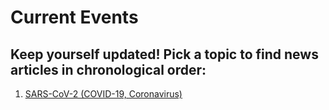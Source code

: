 # Current Events

## Keep yourself updated! Pick a topic to find news articles in chronological order:
1. [SARS-CoV-2 (COVID-19, Coronavirus)]()
